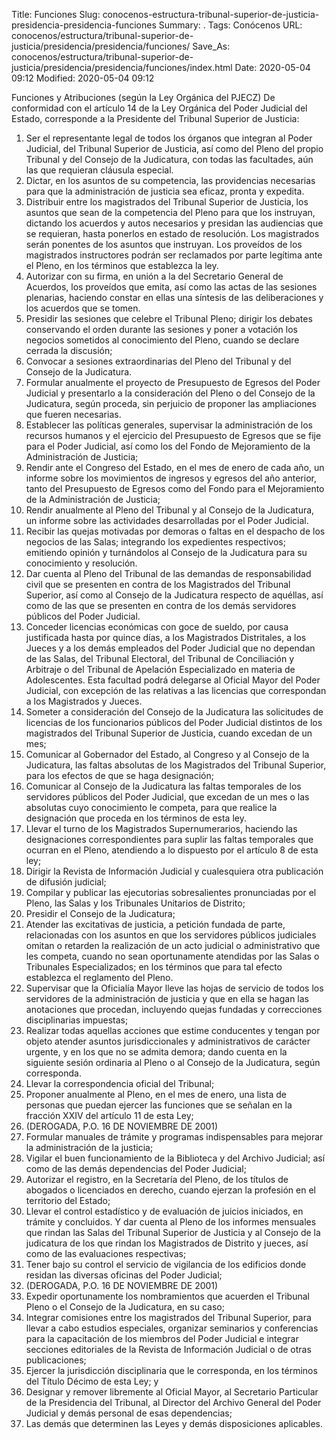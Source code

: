 Title: Funciones
Slug: conocenos-estructura-tribunal-superior-de-justicia-presidencia-presidencia-funciones
Summary: .
Tags: Conócenos
URL: conocenos/estructura/tribunal-superior-de-justicia/presidencia/presidencia/funciones/
Save_As: conocenos/estructura/tribunal-superior-de-justicia/presidencia/presidencia/funciones/index.html
Date: 2020-05-04 09:12
Modified: 2020-05-04 09:12


Funciones y Atribuciones (según la Ley Orgánica del PJECZ)
De conformidad con el artículo 14 de la Ley Orgánica del Poder Judicial del Estado, corresponde a la Presidente del Tribunal Superior de Justicia:

1. Ser el representante legal de todos los órganos que integran al Poder Judicial, del Tribunal Superior de Justicia, así como del Pleno del propio Tribunal y del Consejo de la Judicatura, con todas las facultades, aún las que requieran cláusula especial.
2. Dictar, en los asuntos de su competencia, las providencias necesarias para que la administración de justicia sea eficaz, pronta y expedita.
3. Distribuir entre los magistrados del Tribunal Superior de Justicia, los asuntos que sean de la competencia del Pleno para que los instruyan, dictando los acuerdos y autos necesarios y presidan las audiencias que se requieran, hasta ponerlos en estado de resolución. Los magistrados serán ponentes de los asuntos que instruyan. Los proveídos de los magistrados instructores podrán ser reclamados por parte legítima ante el Pleno, en los términos que establezca la ley.
4. Autorizar con su firma, en unión a la del Secretario General de Acuerdos, los proveídos que emita, así como las actas de las sesiones plenarias, haciendo constar en ellas una síntesis de las deliberaciones y los acuerdos que se tomen.
5. Presidir las sesiones que celebre el Tribunal Pleno; dirigir los debates conservando el orden durante las sesiones y poner a votación los negocios sometidos al conocimiento del Pleno, cuando se declare cerrada la discusión;
6. Convocar a sesiones extraordinarias del Pleno del Tribunal y del Consejo de la Judicatura.
7. Formular anualmente el proyecto de Presupuesto de Egresos del Poder Judicial y presentarlo a la consideración del Pleno o del Consejo de la Judicatura, según proceda, sin perjuicio de proponer las ampliaciones que fueren necesarias.
8. Establecer las políticas generales, supervisar la administración de los recursos humanos y el ejercicio del Presupuesto de Egresos que se fije para el Poder Judicial, así como los del Fondo de Mejoramiento de la Administración de Justicia;
9. Rendir ante el Congreso del Estado, en el mes de enero de cada año, un informe sobre los movimientos de ingresos y egresos del año anterior, tanto del Presupuesto de Egresos como del Fondo para el Mejoramiento de la Administración de Justicia;
10. Rendir anualmente al Pleno del Tribunal y al Consejo de la Judicatura, un informe sobre las actividades desarrolladas por el Poder Judicial.
11. Recibir las quejas motivadas por demoras o faltas en el despacho de los negocios de las Salas; integrando los expedientes respectivos; emitiendo opinión y turnándolos al Consejo de la Judicatura para su conocimiento y resolución.
12. Dar cuenta al Pleno del Tribunal de las demandas de responsabilidad civil que se presenten en contra de los Magistrados del Tribunal Superior, así como al Consejo de la Judicatura respecto de aquéllas, así como de las que se presenten en contra de los demás servidores públicos del Poder Judicial.
13. Conceder licencias económicas con goce de sueldo, por causa justificada hasta por quince días, a los Magistrados Distritales, a los Jueces y a los demás empleados del Poder Judicial que no dependan de las Salas, del Tribunal Electoral, del Tribunal de Conciliación y Arbitraje o del Tribunal de Apelación Especializado en materia de Adolescentes. Esta facultad podrá delegarse al Oficial Mayor del Poder Judicial, con excepción de las relativas a las licencias que correspondan a los Magistrados y Jueces.
14. Someter a consideración del Consejo de la Judicatura las  solicitudes de licencias de los funcionarios públicos del Poder Judicial distintos de los magistrados del Tribunal Superior de Justicia, cuando excedan de un mes;
15. Comunicar al Gobernador del Estado, al Congreso y al Consejo de la Judicatura, las faltas absolutas de los Magistrados del Tribunal Superior, para los efectos de que se haga designación;
16. Comunicar al Consejo de la Judicatura las faltas temporales de los servidores públicos del Poder Judicial, que excedan de un mes o las absolutas cuyo conocimiento le competa, para que realice la designación que proceda en los términos de esta ley.
17. Llevar el turno de los Magistrados Supernumerarios, haciendo las designaciones correspondientes para suplir las faltas temporales que ocurran en el Pleno, atendiendo a lo dispuesto por el artículo 8 de esta ley;
18. Dirigir la Revista de Información Judicial y cualesquiera otra publicación de difusión judicial;
19. Compilar y publicar las ejecutorias sobresalientes pronunciadas por el Pleno, las Salas y los Tribunales Unitarios de Distrito;
20. Presidir el Consejo de la Judicatura;
21. Atender las excitativas de justicia, a petición fundada de parte, relacionadas con los asuntos en que los servidores públicos judiciales omitan o retarden la realización de un acto judicial o administrativo que les competa, cuando no sean oportunamente atendidas por las Salas o Tribunales Especializados; en los términos que para tal efecto establezca el reglamento del Pleno.
22. Supervisar que la Oficialía Mayor lleve las hojas de servicio de todos los servidores de la administración de justicia y que en ella se hagan las anotaciones que procedan, incluyendo quejas fundadas y correcciones disciplinarias impuestas;
23. Realizar todas aquellas acciones que estime conducentes y tengan por objeto atender asuntos jurisdiccionales y administrativos de carácter urgente, y en los que no se admita demora; dando cuenta en la siguiente sesión ordinaria al Pleno o al Consejo de la Judicatura, según corresponda.
24. Llevar la correspondencia oficial del Tribunal;
25. Proponer anualmente al Pleno, en el mes de enero, una lista de personas que puedan ejercer las funciones que se señalan en la fracción XXIV del artículo 11 de esta Ley;
26. (DEROGADA, P.O. 16 DE NOVIEMBRE DE 2001)
27. Formular manuales de trámite y programas indispensables para mejorar la administración de la justicia;
28. Vigilar el buen funcionamiento de la Biblioteca y del Archivo Judicial; así como de las demás dependencias del Poder Judicial;
29. Autorizar el registro, en la Secretaría del Pleno, de los títulos de abogados o licenciados en derecho, cuando ejerzan la profesión en el territorio del Estado;
20. Llevar el control estadístico y de evaluación de juicios iniciados, en trámite y concluidos. Y dar cuenta al Pleno de los informes mensuales que rindan las Salas del Tribunal Superior de Justicia y al Consejo de la judicatura de los que rindan los Magistrados de Distrito y jueces, así como de las evaluaciones respectivas;
31. Tener bajo su control el servicio de vigilancia de los edificios donde residan las diversas oficinas del Poder Judicial;
32. (DEROGADA, P.O. 16 DE NOVIEMBRE DE 2001)
33. Expedir oportunamente los nombramientos que acuerden el Tribunal Pleno o el Consejo de la Judicatura, en su caso;
34. Integrar comisiones entre los magistrados del Tribunal Superior, para llevar a cabo estudios especiales, organizar seminarios y conferencias para la capacitación de los miembros del Poder Judicial e integrar secciones editoriales de la Revista de Información Judicial o de otras publicaciones;
35. Ejercer la jurisdicción disciplinaria que le corresponda, en los términos del Título Décimo de esta Ley; y
36. Designar y remover libremente al Oficial Mayor, al Secretario Particular de la Presidencia del Tribunal, al Director del Archivo General del Poder Judicial y demás personal de esas dependencias;
37. Las  demás que determinen las Leyes y demás disposiciones aplicables.



